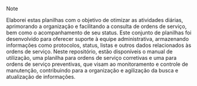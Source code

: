> [!NOTE]
> Elaborei estas planilhas com o objetivo de otimizar as atividades diárias, aprimorando a organização e facilitando a consulta de ordens de serviço, bem como o acompanhamento de seu status. Este conjunto de planilhas foi desenvolvido para oferecer suporte à equipe administrativa, armazenando informações como protocolos, status, listas e outros dados relacionados às ordens de serviço. Neste repositório, estão disponíveis o manual de utilização, uma planilha para ordens de serviço corretivas e uma para ordens de serviço preventivas, que visam ao monitoramento e controle de manutenção, contribuindo para a organização e agilização da busca e atualização de informações. 


